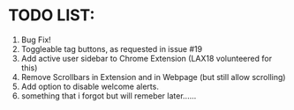# TODO LIST:
1. Bug Fix!
2. Toggleable tag buttons, as requested in issue #19
3. Add active user sidebar to Chrome Extension (LAX18 volunteered for this)
4. Remove Scrollbars in Extension and in Webpage (but still allow scrolling)
5. Add option to disable welcome alerts.
6. something that i forgot but will remeber later......
